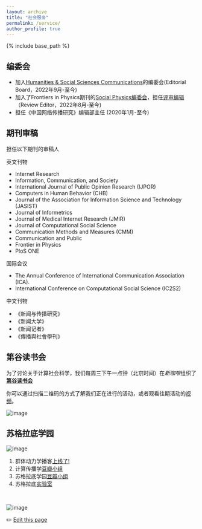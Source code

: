 ```yaml
---
layout: archive
title: "社会服务"
permalink: /service/
author_profile: true
---
```



{% include base_path %}

## 编委会

- 加入[Humanities & Social Sciences Communications](https://www.nature.com/palcomms/)的编委会(Editorial Board，2022年9月-至今)
- 加入了Frontiers in Physics期刊的[Social Physics编委会](https://www.frontiersin.org/journals/physics/sections/social-physics)，担任[评审编辑](https://loop.frontiersin.org/people/1978496/overview)（Review Editor，2022年8月-至今)
- 担任《中国网络传播研究》编辑部主任 (2020年1月-至今)

## 期刊审稿

担任以下期刊的审稿人

英文刊物
- Internet Research
- Information, Communication, and Society
- International Journal of Public Opinion Research (IJPOR)
- Computers in Human Behavior (CHB)
- Journal of the Association for Information Science and Technology (JASIST)
- Journal of Informetrics
- Journal of Medical Internet Research (JMIR)
- Journal of Computational Social Science
- Communication Methods and Measures (CMM)
- Communication and Public
- Frontier in Physics
- PloS ONE

国际会议
- The Annual Conference of International Communication Association (ICA).
- International Conference on Computational Social Science (IC2S2)

中文刊物
- 《新闻与传播研究》
- 《新闻大学》
- 《新闻记者》
- 《傳播與社會學刊》

## 第谷读书会

为了讨论关于计算社会科学，我们每周三下午一点钟（北京时间）在*新咖啡*组织了[**第谷读书会**](https://search.bilibili.com/all?keyword=%E7%AC%AC%E8%B0%B7%E8%AF%BB%E4%B9%A6%E4%BC%9A&order=pubdate&duration=0&tids_1=0) 

你可以通过扫描二维码的方式了解我们正在进行的活动，或者观看往期活动的[视频](https://search.bilibili.com/all?keyword=%E7%AC%AC%E8%B0%B7%E8%AF%BB%E4%B9%A6%E4%BC%9A&order=pubdate&duration=0&tids_1=0)。 

![image](https://user-images.githubusercontent.com/543384/147380016-da65a625-6480-47f4-8e27-5034d696f553.png)

##  苏格拉底学园

![image](https://user-images.githubusercontent.com/543384/192223631-4a53ccfa-3652-4e88-bb7a-74ba51b35171.png)


1. 群体动力学播客[上线了!](https://www.ximalaya.com/album/69292192) 
2. 计算传播学[豆瓣小组](https://www.douban.com/group/webmining/)
3. 苏格拉底学园[豆瓣小组](https://www.douban.com/group/733982/)
4. 苏格拉底[实验室](https://chengjun.github.io/socrateslab/)

<br>

![image](https://user-images.githubusercontent.com/543384/192227995-fdb3a693-2f68-4dc4-b9bd-06053066322f.png)


✏️ [Edit this page](https://github.com/SocratesClub/SocratesClub.github.io/edit/gh-pages/_pages/service.md)




